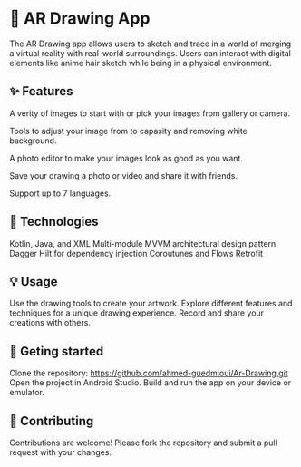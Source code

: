 # 🎨 AR Drawing App

The AR Drawing app allows users to sketch and trace in a world of merging a virtual reality with real-world surroundings. Users can interact with digital elements like anime hair sketch while being in a physical environment.


## ✨ Features

A verity of images to start with or pick your images from gallery or camera.

Tools to adjust your image from to capasity and removing white background.

A photo editor to make your images look as good as you want.

Save your drawing a photo or video and share it with friends.

Support up to 7 languages.

## 🚀 Technologies

Kotlin, Java, and XML
Multi-module
MVVM architectural design pattern
Dagger Hilt for dependency injection
Coroutunes and Flows
Retrofit

## 💡 Usage

Use the drawing tools to create your artwork.
Explore different features and techniques for a unique drawing experience.
Record and share your creations with others.

## 📲 Geting started

Clone the repository: https://github.com/ahmed-guedmioui/Ar-Drawing.git
Open the project in Android Studio.
Build and run the app on your device or emulator.

## 🤝  Contributing

Contributions are welcome! Please fork the repository and submit a pull request with your changes.
